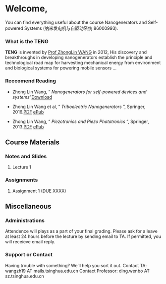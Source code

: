 # Welcome,

You can find everything useful about the course Nanogenerators and Self-powered Systems (纳米发电机与自驱动系统 86000993).

### What is the TENG

**TENG** is invented by [Prof ZhongLin WANG](http://www.nanoscience.gatech.edu/group/Current%20Members/Group%20Leader/Zhong%20Lin%20Wang.php) in 2012, His discovery and breakthroughs in developing nanogenerators establish the principle and technological road map for harvesting mechanical energy from environment and biological systems for powering mobile sensors ...

### Reccomend Reading

- Zhong Lin Wang, “ _Nanogenerators for self-powered devices and systems_”[Download](https://smartech.gatech.edu/handle/1853/39262)

- Zhong Lin Wang et al, “ _Triboelectric Nanogenerators_ ”,  Springer, 2016.[PDF](https://cloud.tsinghua.edu.cn/f/2af5baf37ef14af68432/?dl=1) [ePub](https://cloud.tsinghua.edu.cn/f/8d917eb044c241e19867/?dl=1)

- Zhong Lin Wang, “ _Piezotronics and Piezo Phototronics_ ”,  Springer, 2013.[PDF](https://cloud.tsinghua.edu.cn/f/84cba97b3b234cdf9fa8/?dl=1) [ePub](https://cloud.tsinghua.edu.cn/f/fc3817946ec548168f9a/?dl=1)

## Course Materials

### Notes and Slides

1. Lecture 1

### Assignments

1. Assignment 1 (DUE XXXX)

## Miscellaneous

### Administrations

Attendence will plays as a part of your final grading. Please ask for a leave at least 24 hours before the lecture by sending email to TA. If permitted, you will receieve email reply.

### Support or Contact

Having trouble with something? We’ll help you sort it out.
Contact TA: wangzh19 AT mails.tsinghua.edu.cn
Contact Professor:  ding.wenbo AT sz.tsinghua.edu.cn